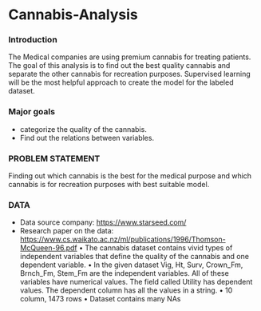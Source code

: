 # Cannabis-Analysis

### Introduction
The Medical companies are using premium cannabis for treating patients. The goal of this 
analysis is to find out the best quality cannabis and separate the other cannabis for recreation 
purposes. Supervised learning will be the most helpful approach to create the model for the 
labeled dataset. 

### Major goals
- categorize the quality of the cannabis. 
- Find out the relations between variables. 

### PROBLEM STATEMENT
Finding out which cannabis is the best for the medical purpose and which cannabis is for recreation purposes with best suitable model. 

### DATA
- Data source company: https://www.starseed.com/
- Research paper on the data: 
https://www.cs.waikato.ac.nz/ml/publications/1996/Thomson-McQueen-96.pdf
• The cannabis dataset contains vivid types of independent variables that define the quality of the cannabis and one dependent variable.
• In the given dataset Vig, Ht, Surv, Crown_Fm, Brnch_Fm, Stem_Fm are the independent variables. All of these variables have numerical values. The field called Utility has 
dependent values. The dependent column has all the values in a string.
• 10 column, 1473 rows
• Dataset contains many NAs

